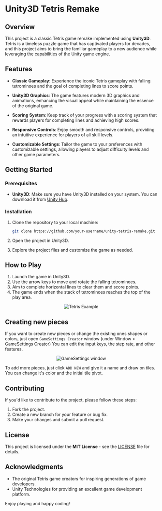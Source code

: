 # Unity3D Tetris Remake

## Overview

This project is a classic Tetris game remake implemented using **Unity3D**. Tetris is a timeless puzzle game that has captivated players for decades, and this project aims to bring the familiar gameplay to a new audience while leveraging the capabilities of the Unity game engine.

## Features

- **Classic Gameplay**: Experience the iconic Tetris gameplay with falling tetrominoes and the goal of completing lines to score points.
  
- **Unity3D Graphics**: The game features modern 3D graphics and animations, enhancing the visual appeal while maintaining the essence of the original game.

- **Scoring System**: Keep track of your progress with a scoring system that rewards players for completing lines and achieving high scores.

- **Responsive Controls**: Enjoy smooth and responsive controls, providing an intuitive experience for players of all skill levels.

- **Customizable Settings**: Tailor the game to your preferences with customizable settings, allowing players to adjust difficulty levels and other game parameters.

## Getting Started

### Prerequisites

- **Unity3D**: Make sure you have Unity3D installed on your system. You can download it from [Unity Hub](https://unity.com/).

### Installation

1. Clone the repository to your local machine:

    ```bash
    git clone https://github.com/your-username/unity-tetris-remake.git
    ```

2. Open the project in Unity3D.

3. Explore the project files and customize the game as needed.

## How to Play

1. Launch the game in Unity3D.
2. Use the arrow keys to move and rotate the falling tetrominoes.
3. Aim to complete horizontal lines to clear them and score points.
4. The game ends when the stack of tetrominoes reaches the top of the play area.

<p align="center">
  <img src="https://github.com/Mukarillo/UnityTetris/blob/master/readmeimages/tetris_example.gif?raw=true" alt="Tetris Example"/>
</p>

## Creating new pieces

If you want to create new pieces or change the existing ones shapes or colors, just open ```GameSettings Creator``` window (under Window > GameSettings Creator)
You can edit the input keys, the step rate, and other features.

<p align="center">
  <img src="https://github.com/Mukarillo/UnityTetris/blob/master/readmeimages/gameConfigWindow.PNG?raw=true" alt="GameSettings window"/>
</p

To add more pieces, just click ```ADD NEW``` and give it a name and draw on tiles. You can change it's color and the initial tile pivot.

## Contributing

If you'd like to contribute to the project, please follow these steps:

1. Fork the project.
2. Create a new branch for your feature or bug fix.
3. Make your changes and submit a pull request.

## License

This project is licensed under the **MIT License** - see the [LICENSE](LICENSE) file for details.

## Acknowledgments

- The original Tetris game creators for inspiring generations of game developers.
- Unity Technologies for providing an excellent game development platform.

Enjoy playing and happy coding!



